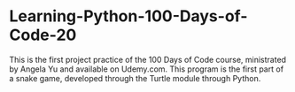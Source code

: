# Learning-Python-100-Days-of-Code-20
This is the first project practice of the 100 Days of Code course, ministrated by Angela Yu and available on Udemy.com. This program is the first part of a snake game, developed through the Turtle module through Python.
